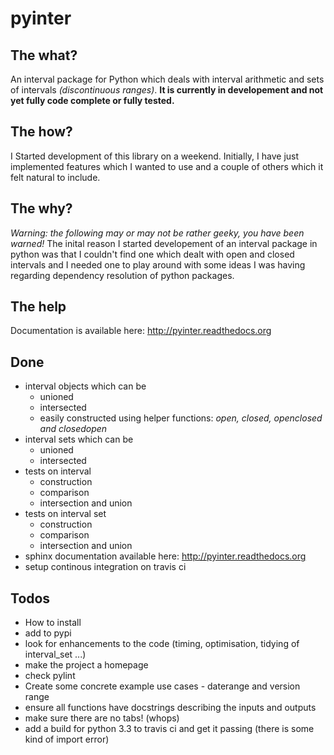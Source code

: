 pyinter
=======

The what?
---------
An interval package for Python which deals with interval arithmetic and sets of intervals *(discontinuous ranges)*. **It is currently in developement and not yet fully code complete or fully tested.**

The how?
--------
I Started development of this library on a weekend. Initially, I have just implemented features which I wanted to use and a couple of others which it felt natural to include.

The why?
--------
*Warning: the following may or may not be rather geeky, you have been warned!* The inital reason I started developement of an interval package in python was that I couldn't find one which dealt with open and closed intervals and I needed one to play around with some ideas I was having regarding dependency resolution of python packages.

The help
--------
Documentation is available here: http://pyinter.readthedocs.org

Done
----
- interval objects which can be
    - unioned
    - intersected
    - easily constructed using helper functions: *open, closed, openclosed and closedopen*
- interval sets which can be
    - unioned
    - intersected
- tests on interval
    - construction
    - comparison
    - intersection and union
- tests on interval set
	- construction
	- comparison
	- intersection and union
- sphinx documentation available here: http://pyinter.readthedocs.org
- setup continous integration on travis ci

Todos
-----
- How to install
- add to pypi
- look for enhancements to the code (timing, optimisation, tidying of interval_set ...)
- make the project a homepage
- check pylint
- Create some concrete example use cases - daterange and version range
- ensure all functions have docstrings describing the inputs and outputs
- make sure there are no tabs! (whops)
- add a build for python 3.3 to travis ci and get it passing (there is some kind of import error)